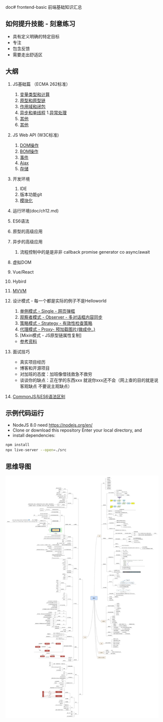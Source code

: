 doc# frontend-basic
前端基础知识汇总

## 如何提升技能 - 刻意练习
- 具有定义明确的特定目标
- 专注
- 包含反馈
- 需要走出舒适区

## 大纲
1. JS基础篇 （ECMA 262标准）
    1. [变量类型和计算](doc/ch01.md)
    1. [原型和原型链](doc/ch02.md)
    1. [作用域和闭包](doc/ch03.md)
    1. [异步和单线程](doc/ch04.md)
    1.[异常处理](doc/ch18.md)
    1. [其他](doc/ch05.md)
    1. [其他](doc/this_call_apply_bind_总结.md)
1. JS Web API (W3C标准)
    1. [DOM操作](doc/ch06.md)
    1. [BOM操作](doc/ch07.md)
    1. [事件](doc/ch08.md)
    1. [Ajax](doc/ch09.md)
    1. [存储](doc/ch10.md)
1. 开发环境
    1. IDE
    1. 版本功能git
    1. [模块化](doc/ch11.md)
1. 运行环境(doc/ch12.md)
1. ES6语法
1. 原型的高级应用
1. 异步的高级应用
    1. 流程控制中的是是非非 callback promise generator co async/await
1. 虚拟DOM
1. Vue/React
1. Hybird
1. [MVVM](doc/ch13.md)
1. 设计模式 - 每一个都是实际的例子不是Helloworld
    1. [单例模式 - Single - 网页弹框]((./src/singleten))
    1. [观察者模式 - Observer - 多对话框内容同步](./src/observer)
    1. [策略模式 - Strategy - 有效性检查策略](./src/strategy)
    1. [代理模式 - Proxy- 预加载图片(做成中..)]()
    1. [Mixin模式 - JS原型链属性复制]
    - [参考资料](https://blog.csdn.net/song_mou_xia/article/details/80763833)


1. 面试技巧
    - 真实项目经历
    - 博客和开源项目
    - 对加班的态度：加班像借钱救急不救穷
    - 谈谈你的缺点：正在学的东西xxx 就说你xxx还不会（网上查的目的就是说客观缺点 不要说主观缺点）
1. [CommonJS与ES6语法区别](./doc/ch16.md)

## 示例代码运行
- NodeJS 8.0 need https://nodejs.org/en/
- Clone or download this repository
Enter your local directory, and 
- install dependencies:
``` bash
npm install
npx live-server --open=./src

```

## 思维导图
![avatar](xmind/interview.jpg)
